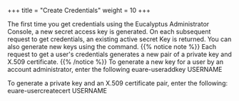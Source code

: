 +++
title = "Create Credentials"
weight = 10
+++

The first time you get credentials using the Eucalyptus Administrator Console, a new secret access key is generated. On each subsequent request to get credentials, an existing active secret Key is returned. You can also generate new keys using the command.
{{% notice note %}}
Each request to get a user's credentials generates a new pair of a private key and X.509 certificate. 
{{% /notice %}}
To generate a new key for a user by an account administrator, enter the following 
    euare-useraddkey USERNAME

To generate a private key and an X.509 certificate pair, enter the following: 
    euare-usercreatecert USERNAME

